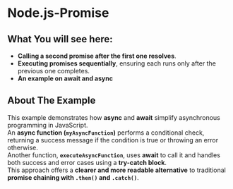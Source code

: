 # Node.js-Promise
## What You will see here:

- **Calling a second promise after the first one resolves**.
- **Executing promises sequentially**, ensuring each runs only after the previous one completes.
- **An example on await and async**

## About The Example

This example demonstrates how **async** and **await** simplify asynchronous programming in JavaScript.  
An **async function (`myAsyncFunction`)** performs a conditional check, returning a success message if the condition is true or throwing an error otherwise.  
Another function, **`executeAsyncFunction`**, uses **await** to call it and handles both success and error cases using a **try-catch block**.  
This approach offers a **clearer and more readable alternative** to traditional **promise chaining with `.then()` and `.catch()`**.

